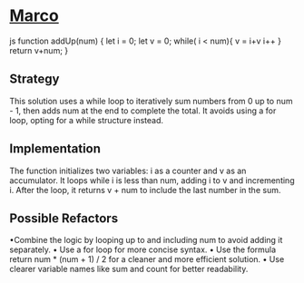 # [Marco](https://edabit.com/user/XvFCLyjCaZAPPTrCS)

js
function addUp(num) {
  let i = 0;
  let v = 0;
  while( i < num){
    v = i+v
    i++
  }
  return v+num;
}

## Strategy

This solution uses a while loop to iteratively sum numbers from 0 up to num - 1,
then adds num at the end to complete the total. It avoids using a for loop,
opting for a while structure instead.

## Implementation

The function initializes two variables: i as a counter and v as an accumulator.
It loops while i is less than num, adding i to v and incrementing i. After the loop,
it returns v + num to include the last number in the sum.

## Possible Refactors

•Combine the logic by looping up to and including num to avoid adding it separately.
• Use a for loop for more concise syntax.
• Use the formula return num * (num + 1) / 2 for a cleaner and more efficient solution.
• Use clearer variable names like sum and count for better readability.
